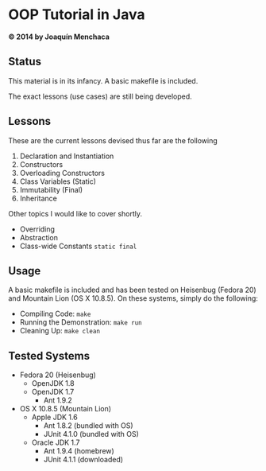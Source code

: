 # OOP Tutorial in Java
**© 2014 by Joaquín Menchaca**

## Status

This material is in its infancy. A basic makefile is included.

The exact lessons (use cases) are still being developed.

## Lessons

These are the current lessons devised thus far are the following

 1. Declaration and Instantiation
 2. Constructors
 3. Overloading Constructors
 4. Class Variables (Static)
 5. Immutability (Final)
 6. Inheritance

Other topics I would like to cover shortly.

 * Overriding
 * Abstraction
 * Class-wide Constants ```static final```

## Usage

A basic makefile is included and has been tested on Heisenbug (Fedora 20) and Mountain Lion (OS X 10.8.5).  On these systems, simply do the following:

* Compiling Code: ```make```
* Running the Demonstration: ```make run```
* Cleaning Up: ```make clean```

## Tested Systems

* Fedora 20 (Heisenbug)
  * OpenJDK 1.8
  * OpenJDK 1.7
    * Ant 1.9.2
* OS X 10.8.5 (Mountain Lion)
  * Apple JDK 1.6
    * Ant 1.8.2 (bundled with OS)
    * JUnit 4.1.0 (bundled with OS)
  * Oracle JDK 1.7
    * Ant 1.9.4 (homebrew)
    * JUnit 4.1.1 (downloaded)
